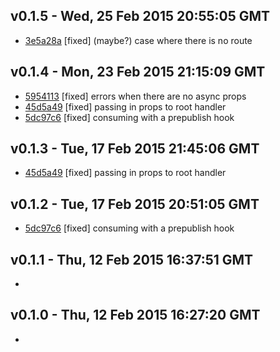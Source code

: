v0.1.5 - Wed, 25 Feb 2015 20:55:05 GMT
--------------------------------------

- [3e5a28a](../../commit/3e5a28a) [fixed] (maybe?) case where there is no route


v0.1.4 - Mon, 23 Feb 2015 21:15:09 GMT
--------------------------------------

- [5954113](../../commit/5954113) [fixed] errors when there are no async props
- [45d5a49](../../commit/45d5a49) [fixed] passing in props to root handler
- [5dc97c6](../../commit/5dc97c6) [fixed] consuming with a prepublish hook


v0.1.3 - Tue, 17 Feb 2015 21:45:06 GMT
--------------------------------------

- [45d5a49](../../commit/45d5a49) [fixed] passing in props to root handler


v0.1.2 - Tue, 17 Feb 2015 20:51:05 GMT
--------------------------------------

- [5dc97c6](../../commit/5dc97c6) [fixed] consuming with a prepublish hook


v0.1.1 - Thu, 12 Feb 2015 16:37:51 GMT
--------------------------------------

- 


v0.1.0 - Thu, 12 Feb 2015 16:27:20 GMT
--------------------------------------

- 


